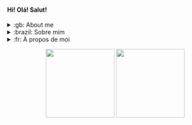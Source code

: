 #### Hi! Olá! Salut!

<details closed>
  <summary>:gb: About me</summary>
  <br>
  I'm a Computer Engineering and fullstack development student. I'm currently developing software as an undergrad researcher in the IoT field. 
</details>

<details closed>  
  <summary>:brazil: Sobre mim</summary>
  <br>
  Sou Engenheiro de Computação e desenvolvedor fullstack em formação. Atualmente desenvolvo software como pesquisador de iniciação científica na área de IoT.
</details>  

<details closed>
  <summary>:fr: À propos de moi</summary>
  <br>
  Je suis un étudiant en génie informatique et en développement fullstack. Je développe actuellement des logiciels en tant que chercheur de premier cycle dans le domaine de l'IoT.
</details>

<p align="center"><img width=auto height="160" src="https://github-readme-stats.vercel.app/api?username=gabrielgcma&show_icons=true&theme=tokyonight"> <img width=auto height="160" src="https://github-readme-stats.vercel.app/api/top-langs/?username=gabrielgcma&layout=compact&exclude_repo=FirstARProject,archimedespi"></p>

